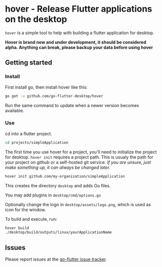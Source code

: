 # hover - Release Flutter applications on the desktop

`hover` is a simple tool to help with building a flutter application for desktop.

**Hover is brand new and under development, it should be considered alpha. Anything can break, please backup your data before using hover**

## Getting started

### Install

First install go, then install hover like this:

```bash
go get -u github.com/go-flutter-desktop/hover
```

Run the same command to update when a newer version becomes available.

### Use

cd into a flutter project.

```bash
cd projects/simpleApplication
```

The first time you use hover for a project, you'll need to initialize the project for desktop. `hover init` requires a project path. This is usualy the path for your project on github or a self-hosted git service. _If you are unsure, just make something up, it can always be changed later._

```bash
hover init github.com/my-organization/simpleApplication
```

This creates the directory `desktop` and adds Go files.

You may add plugins in `desktop/cmd/options.go`

Optionally change the logo in `desktop/assets/logo.png`, which is used as icon for the window.

To build and execute, run:

```bash
hover build
./desktop/build/outputs/linux/yourApplicationName
```

## Issues

Please report issues at the [go-flutter issue tracker](https://github.com/go-flutter-desktop/go-flutter/issues/).
